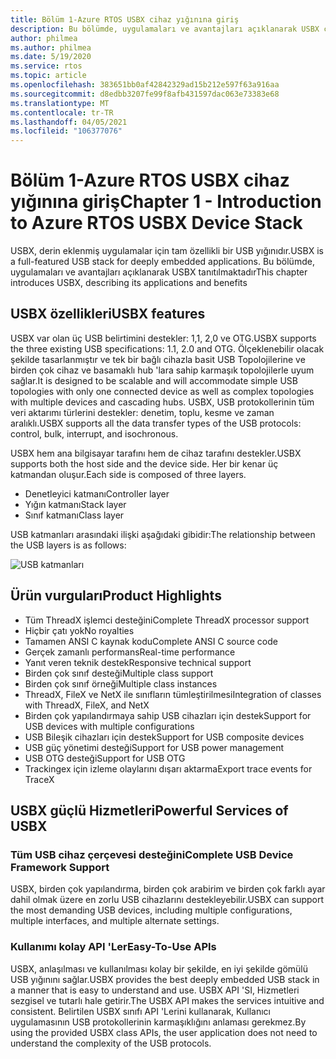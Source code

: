 ```yaml
---
title: Bölüm 1-Azure RTOS USBX cihaz yığınına giriş
description: Bu bölümde, uygulamaları ve avantajları açıklanarak USBX cihaz yığını tanıtılmaktadır.
author: philmea
ms.author: philmea
ms.date: 5/19/2020
ms.service: rtos
ms.topic: article
ms.openlocfilehash: 383651bb0af42842329ad15b212e597f63a916aa
ms.sourcegitcommit: d8edbb3207fe99f8afb431597dac063e73383e68
ms.translationtype: MT
ms.contentlocale: tr-TR
ms.lasthandoff: 04/05/2021
ms.locfileid: "106377076"
---
```

# <a name="chapter-1---introduction-to-azure-rtos-usbx-device-stack"></a><span data-ttu-id="15dad-103">Bölüm 1-Azure RTOS USBX cihaz yığınına giriş</span><span class="sxs-lookup"><span data-stu-id="15dad-103">Chapter 1 - Introduction to Azure RTOS USBX Device Stack</span></span>

<span data-ttu-id="15dad-104">USBX, derin eklenmiş uygulamalar için tam özellikli bir USB yığınıdır.</span><span class="sxs-lookup"><span data-stu-id="15dad-104">USBX is a full-featured USB stack for deeply embedded applications.</span></span> <span data-ttu-id="15dad-105">Bu bölümde, uygulamaları ve avantajları açıklanarak USBX tanıtılmaktadır</span><span class="sxs-lookup"><span data-stu-id="15dad-105">This chapter introduces USBX, describing its applications and benefits</span></span> 

## <a name="usbx-features"></a><span data-ttu-id="15dad-106">USBX özellikleri</span><span class="sxs-lookup"><span data-stu-id="15dad-106">USBX features</span></span>

<span data-ttu-id="15dad-107">USBX var olan üç USB belirtimini destekler: 1,1, 2,0 ve OTG.</span><span class="sxs-lookup"><span data-stu-id="15dad-107">USBX supports the three existing USB specifications: 1.1, 2.0 and OTG.</span></span> <span data-ttu-id="15dad-108">Ölçeklenebilir olacak şekilde tasarlanmıştır ve tek bir bağlı cihazla basit USB Topolojilerine ve birden çok cihaz ve basamaklı hub 'lara sahip karmaşık topolojilerle uyum sağlar.</span><span class="sxs-lookup"><span data-stu-id="15dad-108">It is designed to be scalable and will accommodate simple USB topologies with only one connected device as well as complex topologies with multiple devices and cascading hubs.</span></span> <span data-ttu-id="15dad-109">USBX, USB protokollerinin tüm veri aktarımı türlerini destekler: denetim, toplu, kesme ve zaman aralıklı.</span><span class="sxs-lookup"><span data-stu-id="15dad-109">USBX supports all the data transfer types of the USB protocols: control, bulk, interrupt, and isochronous.</span></span>

<span data-ttu-id="15dad-110">USBX hem ana bilgisayar tarafını hem de cihaz tarafını destekler.</span><span class="sxs-lookup"><span data-stu-id="15dad-110">USBX supports both the host side and the device side.</span></span> <span data-ttu-id="15dad-111">Her bir kenar üç katmandan oluşur.</span><span class="sxs-lookup"><span data-stu-id="15dad-111">Each side is composed of three layers.</span></span>

- <span data-ttu-id="15dad-112">Denetleyici katmanı</span><span class="sxs-lookup"><span data-stu-id="15dad-112">Controller layer</span></span>
- <span data-ttu-id="15dad-113">Yığın katmanı</span><span class="sxs-lookup"><span data-stu-id="15dad-113">Stack layer</span></span>
- <span data-ttu-id="15dad-114">Sınıf katmanı</span><span class="sxs-lookup"><span data-stu-id="15dad-114">Class layer</span></span>

<span data-ttu-id="15dad-115">USB katmanları arasındaki ilişki aşağıdaki gibidir:</span><span class="sxs-lookup"><span data-stu-id="15dad-115">The relationship between the USB layers is as follows:</span></span>

![USB katmanları](media/usbx-device-stack/usb-layers.png)

## <a name="product-highlights"></a><span data-ttu-id="15dad-117">Ürün vurguları</span><span class="sxs-lookup"><span data-stu-id="15dad-117">Product Highlights</span></span>

- <span data-ttu-id="15dad-118">Tüm ThreadX işlemci desteğini</span><span class="sxs-lookup"><span data-stu-id="15dad-118">Complete ThreadX processor support</span></span>
- <span data-ttu-id="15dad-119">Hiçbir çatı yok</span><span class="sxs-lookup"><span data-stu-id="15dad-119">No royalties</span></span>
- <span data-ttu-id="15dad-120">Tamamen ANSI C kaynak kodu</span><span class="sxs-lookup"><span data-stu-id="15dad-120">Complete ANSI C source code</span></span>
- <span data-ttu-id="15dad-121">Gerçek zamanlı performans</span><span class="sxs-lookup"><span data-stu-id="15dad-121">Real-time performance</span></span>
- <span data-ttu-id="15dad-122">Yanıt veren teknik destek</span><span class="sxs-lookup"><span data-stu-id="15dad-122">Responsive technical support</span></span>
- <span data-ttu-id="15dad-123">Birden çok sınıf desteği</span><span class="sxs-lookup"><span data-stu-id="15dad-123">Multiple class support</span></span>
- <span data-ttu-id="15dad-124">Birden çok sınıf örneği</span><span class="sxs-lookup"><span data-stu-id="15dad-124">Multiple class instances</span></span>
- <span data-ttu-id="15dad-125">ThreadX, FileX ve NetX ile sınıfların tümleştirilmesi</span><span class="sxs-lookup"><span data-stu-id="15dad-125">Integration of classes with ThreadX, FileX, and NetX</span></span>
- <span data-ttu-id="15dad-126">Birden çok yapılandırmaya sahip USB cihazları için destek</span><span class="sxs-lookup"><span data-stu-id="15dad-126">Support for USB devices with multiple configurations</span></span>
- <span data-ttu-id="15dad-127">USB Bileşik cihazları için destek</span><span class="sxs-lookup"><span data-stu-id="15dad-127">Support for USB composite devices</span></span>
- <span data-ttu-id="15dad-128">USB güç yönetimi desteği</span><span class="sxs-lookup"><span data-stu-id="15dad-128">Support for USB power management</span></span>
- <span data-ttu-id="15dad-129">USB OTG desteği</span><span class="sxs-lookup"><span data-stu-id="15dad-129">Support for USB OTG</span></span>
- <span data-ttu-id="15dad-130">Trackingex için izleme olaylarını dışarı aktarma</span><span class="sxs-lookup"><span data-stu-id="15dad-130">Export trace events for TraceX</span></span>

## <a name="powerful-services-of-usbx"></a><span data-ttu-id="15dad-131">USBX güçlü Hizmetleri</span><span class="sxs-lookup"><span data-stu-id="15dad-131">Powerful Services of USBX</span></span>

### <a name="complete-usb-device-framework-support"></a><span data-ttu-id="15dad-132">Tüm USB cihaz çerçevesi desteğini</span><span class="sxs-lookup"><span data-stu-id="15dad-132">Complete USB Device Framework Support</span></span>

<span data-ttu-id="15dad-133">USBX, birden çok yapılandırma, birden çok arabirim ve birden çok farklı ayar dahil olmak üzere en zorlu USB cihazlarını destekleyebilir.</span><span class="sxs-lookup"><span data-stu-id="15dad-133">USBX can support the most demanding USB devices, including multiple configurations, multiple interfaces, and multiple alternate settings.</span></span>

### <a name="easy-to-use-apis"></a><span data-ttu-id="15dad-134">Kullanımı kolay API 'Ler</span><span class="sxs-lookup"><span data-stu-id="15dad-134">Easy-To-Use APIs</span></span>

<span data-ttu-id="15dad-135">USBX, anlaşılması ve kullanılması kolay bir şekilde, en iyi şekilde gömülü USB yığınını sağlar.</span><span class="sxs-lookup"><span data-stu-id="15dad-135">USBX provides the best deeply embedded USB stack in a manner that is easy to understand and use.</span></span> <span data-ttu-id="15dad-136">USBX API 'SI, Hizmetleri sezgisel ve tutarlı hale getirir.</span><span class="sxs-lookup"><span data-stu-id="15dad-136">The USBX API makes the services intuitive and consistent.</span></span> <span data-ttu-id="15dad-137">Belirtilen USBX sınıfı API 'Lerini kullanarak, Kullanıcı uygulamasının USB protokollerinin karmaşıklığını anlaması gerekmez.</span><span class="sxs-lookup"><span data-stu-id="15dad-137">By using the provided USBX class APIs, the user application does not need to understand the complexity of the USB protocols.</span></span>

